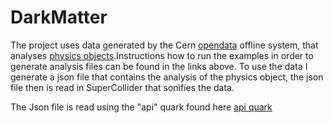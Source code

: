 # DarkMatter

The project uses data generated by the Cern [opendata](http://opendata.cern.ch/getting-started/CMS) offline system, that analyses [physics objects](http://opendata.cern.ch/about/CMS-Physics-Objects).Instructions how to run the examples in order to generate analysis files can be found in the links above. To use the data I generate a json file that contains the analysis of the physics object, the json file then is read in SuperCollider that sonifies the data.

The Json file is read using the "api" quark found here [api quark](https://github.com/supercollider-quarks/json)
